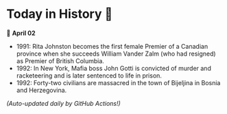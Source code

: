 # Today in History 📅

📅 **April 02**

- 1991: Rita Johnston becomes the first female Premier of a Canadian province when she succeeds William Vander Zalm (who had resigned) as Premier of British Columbia.
- 1992: In New York, Mafia boss John Gotti is convicted of murder and racketeering and is later sentenced to life in prison.
- 1992: Forty-two civilians are massacred in the town of Bijeljina in Bosnia and Herzegovina.

*(Auto-updated daily by GitHub Actions!)*
